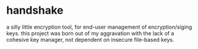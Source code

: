# handshake

a silly little encryption tool, for end-user management of encryption/siging keys. this project was born out of my aggravation with the lack of a cohesive key manager, not dependent on insecure file-based keys.

